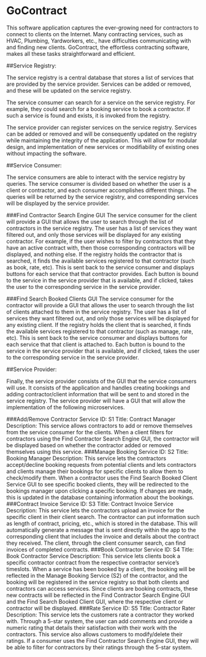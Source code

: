 # GoContract
This software application captures the ever-growing need for contractors to connect to clients on the Internet. Many contracting services, such as HVAC, Plumbing, Yardworkers, etc., have difficulties communicating with and finding new clients. GoContract, the effortless contracting software, makes all these tasks straightforward and efficient.


##Service Registry:

The service registry is a central database that stores a list of services that are provided by the service provider. Services can be added or removed, and these will be updated on the service registry.  

The service consumer can search for a service on the service registry. For example, they could search for a booking service to book a contractor. If such a service is found and exists, it is invoked from the registry.

The service provider can register services on the service registry. Services can be added or removed and will be consequently updated on the registry while maintaining the integrity of the application. This will allow for modular design, and implementation of new services or modifiability of existing ones without impacting the software.


##Service Consumer:

The service consumers are able to interact with the service registry by queries. The service consumer is divided based on whether the user is a client or contractor, and each consumer accomplishes different things. The queries will be returned by the service registry, and corresponding services will be displayed by the service provider.  

###Find Contractor Search Engine GUI
The service consumer for the client will provide a GUI that allows the user to search through the list of contractors in the service registry. The user has a list of services they want filtered out, and only those services will be displayed for any existing contractor. For example, if the user wishes to filter by contractors that they have an active contract with, then those corresponding contractors will be displayed, and nothing else. If the registry holds the contractor that is searched, it finds the available services registered to that contractor  (such as book, rate, etc). This is sent back to the service consumer and displays buttons for each service that that contractor provides. Each button is bound to the service in the service provider that is available, and if clicked, takes the user to the corresponding service in the service provider. 

###Find Search Booked Clients GUI
The service consumer for the contractor will provide a GUI that allows the user to search through the list of clients attached to them in the service registry. The user has a list of services they want filtered out, and only those services will be displayed for any existing client. If the registry holds the client that is searched, it finds the available services registered to that contractor (such as manage, rate, etc). This is sent back to the service consumer and displays buttons for each service that that client is attached to. Each button is bound to the service in the service provider that is available, and if clicked, takes the user to the corresponding service in the service provider.  



##Service Provider:

Finally, the service provider consists of the GUI that the service consumers will use. It consists of the application and handles creating bookings and adding contractor/client information that will be sent to and stored in the service registry. The service provider will have a GUI that will allow the implementation of the following microservices. 

###Add/Remove Contractor Service
ID: S1
Title: Contract Manager 
Description: This service allows contractors to add or remove themselves from the service consumer for the clients. When a client filters for contractors using the Find Contractor Search Engine GUI, the contractor will be displayed based on whether the contractor added or removed themselves using this service. 
###Manage Booking Service
ID: S2
Title: Booking Manager 
Description: This service lets the contractors accept/decline booking requests from potential clients and lets contractors and clients manage their bookings for specific clients to allow them to check/modify them. When a contractor uses the Find Search Booked Client Service GUI to see specific booked clients, they will be redirected to the bookings manager upon clicking a specific booking. If changes are made, this is updated in the database containing information about the bookings.         
###Contract Invoice Service
ID: S3
Title: Contract Invoice Service
Description: This service lets the contractors upload an invoice for the specific client in their client search. The contractor can put information such as length of contract, pricing, etc., which is stored in the database. This will automatically generate a message that is sent directly within the app to the corresponding client that includes the invoice and details about the contract they received. The client, through the client consumer search, can find invoices of completed contracts.
###Book Contractor Service
ID: S4
Title:  Book Contractor Service
Description: This service lets clients book a specific contractor contract from the respective contractor service’s timeslots. When a service has been booked by a client, the booking will be reflected in the Manage Booking Service (S2) of the contractor, and the booking will be registered in the service registry so that both clients and contractors can access services. Since clients are booking contracts, these new contracts will be reflected in the Find Contractor Search Engine GUI and the Find Search Booked Client GUI, where the respective client or contractor will be displayed.
###Rate Service
ID: S5
Title:  Contractor Rater
Description: This service lets the customers rate a contractor they worked with. Through a 5-star system, the user can add comments and provide a numeric rating that details their satisfaction with their work with the contractors. This service also allows customers to modify/delete their ratings. If a consumer uses the Find Contractor Search Engine GUI, they will be able to filter for contractors by their ratings through the 5-star system.          
